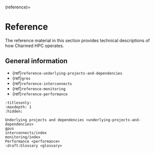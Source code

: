 (reference)=
# Reference

The reference material in this section provides technical descriptions of how
Charmed HPC operates.

## General information

- {ref}`reference-underlying-projects-and-dependencies`
- {ref}`gres`
- {ref}`reference-interconnects`
- {ref}`reference-monitoring`
- {ref}`reference-performance`
<!-- - {ref}`reference-glossary` -->

```{filtered-toctree}
:titlesonly:
:maxdepth: 1
:hidden:

Underlying projects and dependencies <underlying-projects-and-dependencies>
gpus
interconnects/index
monitoring/index
Performance <performance>
:draft:Glossary <glossary>

```
